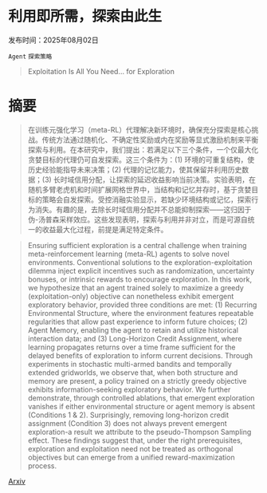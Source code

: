 # 利用即所需，探索由此生

发布时间：2025年08月02日

`Agent` `探索策略`

> Exploitation Is All You Need... for Exploration

# 摘要

> 在训练元强化学习（meta-RL）代理解决新环境时，确保充分探索是核心挑战。传统方法通过随机化、不确定性奖励或内在奖励等显式激励机制来平衡探索与利用。在本研究中，我们提出：若满足以下三个条件，一个仅最大化贪婪目标的代理仍可自发探索。这三个条件为：(1) 环境的可重复结构，使历史经验能指导未来决策；(2) 代理的记忆能力，使其保留并利用历史数据；(3) 长时域信用分配，让探索的延迟收益影响当前决策。实验表明，在随机多臂老虎机和时间扩展网格世界中，当结构和记忆并存时，基于贪婪目标的策略会自发探索。受控消融实验显示，若缺少环境结构或记忆，探索行为消失。有趣的是，去除长时域信用分配并不总能抑制探索——这归因于伪-汤普森采样效应。这些发现表明，探索与利用并非对立，而是可源自统一的收益最大化过程，前提是满足特定条件。

> Ensuring sufficient exploration is a central challenge when training meta-reinforcement learning (meta-RL) agents to solve novel environments. Conventional solutions to the exploration-exploitation dilemma inject explicit incentives such as randomization, uncertainty bonuses, or intrinsic rewards to encourage exploration. In this work, we hypothesize that an agent trained solely to maximize a greedy (exploitation-only) objective can nonetheless exhibit emergent exploratory behavior, provided three conditions are met: (1) Recurring Environmental Structure, where the environment features repeatable regularities that allow past experience to inform future choices; (2) Agent Memory, enabling the agent to retain and utilize historical interaction data; and (3) Long-Horizon Credit Assignment, where learning propagates returns over a time frame sufficient for the delayed benefits of exploration to inform current decisions. Through experiments in stochastic multi-armed bandits and temporally extended gridworlds, we observe that, when both structure and memory are present, a policy trained on a strictly greedy objective exhibits information-seeking exploratory behavior. We further demonstrate, through controlled ablations, that emergent exploration vanishes if either environmental structure or agent memory is absent (Conditions 1 & 2). Surprisingly, removing long-horizon credit assignment (Condition 3) does not always prevent emergent exploration-a result we attribute to the pseudo-Thompson Sampling effect. These findings suggest that, under the right prerequisites, exploration and exploitation need not be treated as orthogonal objectives but can emerge from a unified reward-maximization process.

[Arxiv](https://arxiv.org/abs/2508.01287)